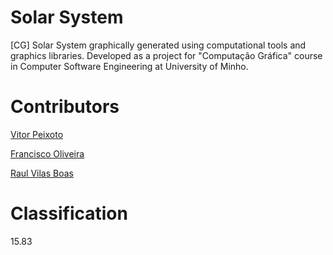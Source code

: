 # Solar System
[CG] Solar System graphically generated using computational tools and graphics libraries. Developed as a project for "Computação Gráfica" course in Computer Software Engineering at University of Minho.

# Contributors

[Vitor Peixoto](https://github.com/vitorecarpe)

[Francisco Oliveira](https://github.com/Tibblue)

[Raul Vilas Boas](https://github.com/MrBoas)

# Classification

15.83
